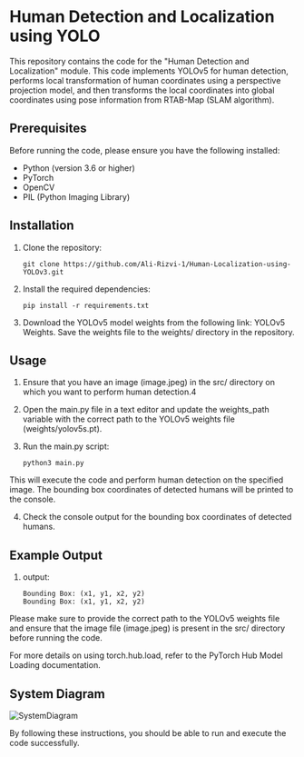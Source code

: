 # Human Detection and Localization using YOLO

This repository contains the code for the "Human Detection and Localization" module. This code implements YOLOv5 for human detection, performs local transformation of human coordinates using a perspective projection model, and then transforms the local coordinates into global coordinates using pose information from RTAB-Map (SLAM algorithm).

## Prerequisites

Before running the code, please ensure you have the following installed:

- Python (version 3.6 or higher)
- PyTorch
- OpenCV
- PIL (Python Imaging Library)

## Installation

1. Clone the repository:

   ```shell
   git clone https://github.com/Ali-Rizvi-1/Human-Localization-using-YOLOv3.git

2. Install the required dependencies:

   ```shell
   pip install -r requirements.txt

3. Download the YOLOv5 model weights from the following link: YOLOv5 Weights. Save the weights file to the weights/ directory in the repository.

## Usage

1. Ensure that you have an image (image.jpeg) in the src/ directory on which you want to perform human detection.4

2. Open the main.py file in a text editor and update the weights_path variable with the correct path to the YOLOv5 weights file (weights/yolov5s.pt).

3. Run the main.py script:

   ```shell
   python3 main.py
   
This will execute the code and perform human detection on the specified image. The bounding box coordinates of detected humans will be printed to the console.

4. Check the console output for the bounding box coordinates of detected humans.

## Example Output

1. output:

   ```shell
   Bounding Box: (x1, y1, x2, y2)
   Bounding Box: (x1, y1, x2, y2)

Please make sure to provide the correct path to the YOLOv5 weights file and ensure that the image file (image.jpeg) is present in the src/ directory before running the code.

For more details on using torch.hub.load, refer to the PyTorch Hub Model Loading documentation.

## System Diagram

![SystemDiagram](https://github.com/Ali-Rizvi-1/Human-Localization-using-YOLOv3/blob/main/Capstone%20-%20SystemDiagram.png)

By following these instructions, you should be able to run and execute the code successfully.